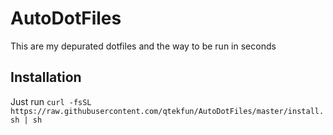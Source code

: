 # AutoDotFiles

This are my depurated dotfiles and the way to be run in seconds

## Installation

Just run `curl -fsSL https://raw.githubusercontent.com/qtekfun/AutoDotFiles/master/install.sh | sh`